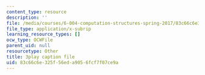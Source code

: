 ```yaml
---
content_type: resource
description: ''
file: /media/courses/6-004-computation-structures-spring-2017/83c66c6e325f56eda9056fcf7f07ce9a_cVEj5p9GiBA.vtt
file_type: application/x-subrip
learning_resource_types: []
ocw_type: OCWFile
parent_uid: null
resourcetype: Other
title: 3play caption file
uid: 83c66c6e-325f-56ed-a905-6fcf7f07ce9a
---
```

